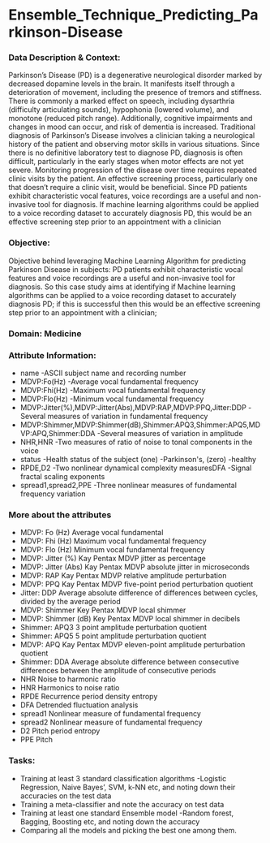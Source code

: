 # Ensemble_Technique_Predicting_Parkinson-Disease
### Data Description &amp; Context:  
 Parkinson’s Disease (PD) is a degenerative neurological disorder marked by decreased dopamine levels in the brain. It manifests itself through a deterioration of movement, including the presence of tremors and stiffness. There is commonly a marked effect on speech, including dysarthria (difficulty articulating sounds), hypophonia (lowered volume), and monotone (reduced pitch range). Additionally, cognitive impairments and changes in mood can occur, and risk of dementia is increased.  Traditional diagnosis of Parkinson’s Disease involves a clinician taking a neurological history of the patient and observing motor skills in various situations. Since there is no definitive laboratory test to diagnose PD, diagnosis is often difficult, particularly in the early stages when motor effects are not yet severe. Monitoring progression of the disease over time requires repeated clinic visits by the patient. An effective screening process, particularly one that doesn’t require a clinic visit, would be beneficial. Since PD patients exhibit characteristic vocal features, voice recordings are a useful and non-invasive tool for diagnosis. If machine learning algorithms could be applied to a voice recording dataset to accurately diagnosis PD, this would be an effective screening step prior to an appointment with a clinician  
### Objective:
 Objective behind leveraging Machine Learning Algorithm for predicting Parkinson Disease in subjects: PD patients exhibit characteristic vocal features and voice recordings are a useful and non-invasive tool for diagnosis. So this case study aims at identifying if Machine learning algorithms can be applied to a voice recording dataset to accurately diagnosis PD; if this is successful then this would be an effective screening step prior to an appointment with a clinician;  
### Domain: Medicine
### Attribute Information:
- name -ASCII subject name and recording number
- MDVP:Fo(Hz) -Average vocal fundamental frequency
- MDVP:Fhi(Hz) -Maximum vocal fundamental frequency
- MDVP:Flo(Hz) -Minimum vocal fundamental frequency
- MDVP:Jitter(%),MDVP:Jitter(Abs),MDVP:RAP,MDVP:PPQ,Jitter:DDP -Several measures of variation in fundamental frequency
- MDVP:Shimmer,MDVP:Shimmer(dB),Shimmer:APQ3,Shimmer:APQ5,MDVP:APQ,Shimmer:DDA -Several measures of variation in amplitude
- NHR,HNR -Two measures of ratio of noise to tonal components in the voice
- status -Health status of the subject (one) -Parkinson's, (zero) -healthy
- RPDE,D2 -Two nonlinear dynamical complexity measuresDFA -Signal fractal scaling exponents
- spread1,spread2,PPE -Three nonlinear measures of fundamental frequency variation 


### More about the attributes
- MDVP: Fo (Hz) Average vocal fundamental
- MDVP: Fhi (Hz) Maximum vocal fundamental frequency
- MDVP: Flo (Hz) Minimum vocal fundamental frequency
- MDVP: Jitter (%) Kay Pentax MDVP jitter as percentage
- MDVP: Jitter (Abs) Kay Pentax MDVP absolute jitter in microseconds
- MDVP: RAP Kay Pentax MDVP relative amplitude perturbation
- MDVP: PPQ Kay Pentax MDVP five-point period perturbation quotient
- Jitter: DDP Average absolute difference of differences between cycles, divided by the average period
- MDVP: Shimmer Key Pentax MDVP local shimmer
- MDVP: Shimmer (dB) Key Pentax MDVP local shimmer in decibels
- Shimmer: APQ3 3 point amplitude perturbation quotient
- Shimmer: APQ5 5 point amplitude perturbation quotient
- MDVP: APQ Kay Pentax MDVP eleven-point amplitude perturbation quotient
- Shimmer: DDA Average absolute difference between consecutive differences between the amplitude of consecutive periods
- NHR Noise to harmonic ratio
- HNR Harmonics to noise ratio
- RPDE Recurrence period density entropy
- DFA Detrended fluctuation analysis
- spread1 Nonlinear measure of fundamental frequency
- spread2 Nonlinear measure of fundamental frequency
- D2 Pitch period entropy
- PPE Pitch


### Tasks:
- Training at least 3 standard classification algorithms -Logistic Regression, Naive Bayes’, SVM, k-NN etc, and noting down their accuracies on the test data 
- Training a meta-classifier and note the accuracy on test data 
- Training at least one standard Ensemble model -Random forest, Bagging, Boosting etc, and noting down the accuracy
- Comparing all the models and picking the best one among them.
